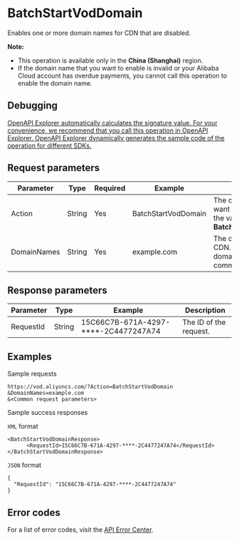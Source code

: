 # BatchStartVodDomain

Enables one or more domain names for CDN that are disabled.

**Note:**

-   This operation is available only in the **China \(Shanghai\)** region.
-   If the domain name that you want to enable is invalid or your Alibaba Cloud account has overdue payments, you cannot call this operation to enable the domain name.

## Debugging

[OpenAPI Explorer automatically calculates the signature value. For your convenience, we recommend that you call this operation in OpenAPI Explorer. OpenAPI Explorer dynamically generates the sample code of the operation for different SDKs.](https://api.aliyun.com/#product=vod&api=BatchStartVodDomain&type=RPC&version=2017-03-21)

## Request parameters

|Parameter|Type|Required|Example|Description|
|---------|----|--------|-------|-----------|
|Action|String|Yes|BatchStartVodDomain|The operation that you want to perform. Set the value to **BatchStartVodDomain**. |
|DomainNames|String|Yes|example.com|The domain name for CDN. Separate multiple domain names with commas \(,\). |

## Response parameters

|Parameter|Type|Example|Description|
|---------|----|-------|-----------|
|RequestId|String|15C66C7B-671A-4297-\*\*\*\*-2C4477247A74|The ID of the request. |

## Examples

Sample requests

```
https://vod.aliyuncs.com/?Action=BatchStartVodDomain
&DomainNames=example.com
&<Common request parameters>
```

Sample success responses

`XML` format

```
<BatchStartVodDomainResponse>
      <RequestId>15C66C7B-671A-4297-****-2C4477247A74</RequestId>
</BatchStartVodDomainResponse>
```

`JSON` format

```
{
  "RequestId": "15C66C7B-671A-4297-****-2C4477247A74"
}
```

## Error codes

For a list of error codes, visit the [API Error Center](https://error-center.alibabacloud.com/status/product/vod).

